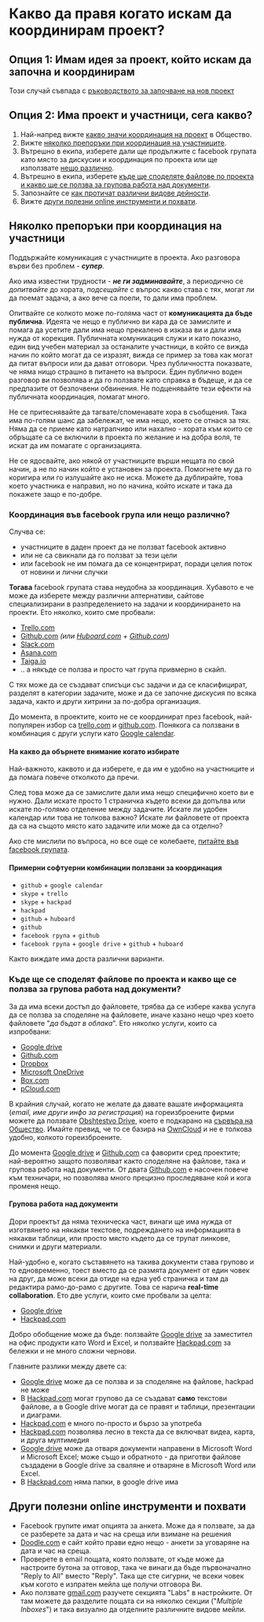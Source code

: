 # Какво да правя когато искам да координирам проект?

## Опция 1: Имам идея за проект, който искам да започна и координирам
Този случай съвпада с [ръководството за започване на нов проект](../projects/_new.md#readme)

## Опция 2: Има проект и участници, сега какво?
1. Най-напред вижте [какво значи координация на проект](../rules.md#o-coordinate) в Общество.
1. Вижте [няколко препоръки при координация на участниците](#o-points).
1. Вътрешно в екипа, изберете дали ще продължите с facebook групата като място за дискусии и координация по проекта или ще използвате [нещо различно](#o-pmsoftware).
1. Вътрешно в екипа, изберете [къде ще споделяте файлове по проекта и какво ще се ползва за групова работа над документи](#o-fileshare).
1. Запознайте се [как протичат различни видове дейности](../checklists.md).
1. Вижте [други полезни online инструменти и похвати](#o-otheruseful).

<a id="o-points"></a>

## Няколко препоръки при координация на участници

Поддържайте комуникация с участниците в проекта. Ако разговора върви без проблем - ***супер***. 

Ако има известни трудности - ***не ги задминавайте***, а периодично се *допитвайте* до хората, *подсещайте* с въпрос какво става с тях, могат ли да поемат задача, а ако вече са поели, то дали има проблем.

Опитвайте се колкото може по-голяма част от **комуникацията да бъде публична**. Идеята че нещо е публично ви кара да се замислите и помага да усетите дали има нещо прекалено в изказа ви и дали има нужда от корекция. Публичната комуникация служи и като показно, един вид учебен материал за останалите участници, в който се вижда начин по който могат да се изразят, вижда се пример за това как могат да питат въпроси или да дават отговори. Чрез публичността показвате, че няма нищо страшно в питането на въпроси. Един публично воден разговор ви позволява и да го ползвате като справка в бъдеще, и да се предпазите от безпочвени обвинения. Не подценявайте тези ефекти на публичната координация, помагат много.

Не се притеснявайте да тагвате/споменавате хора в съобщения. Така има по-голям шанс да забележат, че има нещо, което се отнася за тях. Няма да се приеме като натрапчиво или нахално - хората към които се обръщате са се включили в проекта по желание и на добра воля, те искат да им помагате с организацията.

Не се ядосвайте, ако някой от участниците върши нещата по свой начин, а не по начин който е установен за проекта. Помогнете му да го коригира или го излушайте ако не иска. Можете да дублирайте, това което участника е направил, но по начина, който искате и така да покажете защо е по-добре.

<a id="o-pmsoftware"></a>

### Координация във facebook група или нещо различно?
Случва се:
 - участниците в даден проект да не ползват facebook активно
 - или не са свикнали да го ползват за тези цели
 - или facebook не им помага да се концентрират, поради целия поток от новини и лични случки

**Тогава** facebook групата става неудобна за координация. Хубавото е че може да изберете между различни алтернативи, сайтове специализирани в разпределението на задачи и координирането на проекти. Ето няколко, които сме пробвали:

 - [Trello.com](https://trello.com)
 - [Github.com](https://github.com/) *(или [Huboard.com](https://huboard.com/) + [Github.com](https://github.com/))*
 - [Slack.com](http://slack.com/)
 - [Asana.com](http://asana.com/)
 - [Taiga.io](http://taiga.io/)
 - .. а някъде се ползва и просто чат група привмерно в скайп.

С тях може да се създават списъци със задачи и да се класифицират, разделят в категории задачите, може и да се започне дискусия по всяка задача, както и други хитрини за по-добра организация.

До момента, в проектите, които не се координират през facebook, най-популярен избор са [trello.com](https://github.com/) и [github.com](https://github.com/). Понякога са ползвани в комбинация с други услуги като [Google calendar](https://www.google.com/calendar/).

#### На какво да обърнете внимание когато избирате
Най-важното, каквото и да изберете, е да им е удобно на участниците и да помага повече отколкото да пречи.

След това може да се замислите дали има нещо специфично което ви е нужно. Дали искате просто 1 страничка където всеки да допълва или искате по-голямо отделение между задачите. Искате ли удобен календар или това не толкова важно? Искате ли файловете от проекта да са на същото място като задачите или може да са отделно?

Ако сте мислили по въпроса, но все още се колебаете, [питайте във facebook групата](https://www.facebook.com/groups/obshtestvo/).

#### Примерни софтуерни комбинации ползвани за координация

 - `github` + `google calendar`
 - `skype` + `trello`
 - `skype` + `hackpad`
 - `hackpad`
 - `github` + `huboard`
 - `github`
 - `facebook група` + `github`
 - `facebook група` + `google drive` + `github` + `huboard`

Както виждате има доста различни варианти.


<a id="o-fileshare"></a>

### Къде ще се споделят файлове по проекта и какво ще се ползва за групова работа над документи?
За да има всеки достъп до файловете, трябва да се избере каква услуга да се ползва за споделяне на файловете, иначе казано нещо чрез което файловете "*да бъдат в облака*". Ето няколко услуги, които са изпробвани:

 - [Google drive](https://drive.google.com/)
 - [Github.com](https://github.com/)
 - [Dropbox](https://www.dropbox.com/)
 - [Microsoft OneDrive](https://onedrive.live.com/about/auth/)
 - [Box.com](https://www.box.com/)
 - [pCloud.com](http://pcloud.com/)

В крайния случай, когато не желате да давате вашате информацията (*email, име други инфо за регистрация*) на гореизброените фирми можете да ползвате [Obshtestvo Drive](http://drive.obshtestvo.bg/), което е подкарано на [сървъра на Общество](https://status.obshtestvo.bg/milestone/2014/05/24/server-and-collocation.html). Имайте превид, че то се базира на [OwnCloud](http://owncloud.org/) и не е толкова удобно, колкото гореизброените.

До момента [Google drive](https://drive.google.com/) и [Github.com](https://github.com/) са фаворити сред проектите; най-вероятно защото позволяват както споделяне на файлове, така и групова работа над документи. От двата [Github.com](https://github.com/) e насочен повече към техничари, но позволява много прецизно проследяване кой и кога променя нещо.

#### Групова работа над документи
Дори проектът да няма техническа част, винаги ще има нужда от изготвянето на някакви текстове, подреждането на информацията в някакви таблици, или просто място където да се трупат линкове, снимки и други материали.

Най-удобно е, когато съставянето на такива документи става групово и то едновременно, тоест вместо да се размята документ от един човек на друг, да може всеки да отиде на една уеб страничка и там да редактира рамо-до-рамо с другите. Това се нарича **real-time collaboration**. Ето две услуги, които сме пробвали за целта:

 - [Google drive](https://drive.google.com/)
 - [Hackpad.com](https://obshtestvo.hackpad.com/)

Добро обобщение може да бъде: ползвайте [Google drive](https://drive.google.com/) за заместител на офис продукти като Word и Excel, и ползвайте [Hackpad.com](https://obshtestvo.hackpad.com/) за бележки и не много сложни чернови.

Главните разлики между двете са:

 - [Google drive](https://drive.google.com/) може да се ползва и за споделяне на файлове, hackpad не може
 - В [Hackpad.com](https://obshtestvo.hackpad.com/) могат групово да се създават **само** текстови файлове, а в Google drive могат да се правят и таблици, презентации и диаграми.
 - [Hackpad.com](https://obshtestvo.hackpad.com/) е много по-просто и бързо за употреба 
 - [Hackpad.com](https://obshtestvo.hackpad.com/) позволява лесно в текста да се включват видеа, карта, и друга мултимедия
 - [Google drive](https://drive.google.com/) може да отваря документи направени в Microsoft Word и Microsoft Excel; може също и обратното - да приготви файлове създадени в Google drive за сваляне и отваряне в Micrоsoft Word или Excel.
 - В [Hackpad.com](https://obshtestvo.hackpad.com/) няма папки, в google drive има


<a id="o-otheruseful"></a>

## Други полезни online инструменти и похвати

 - Facebook групите имат опцията за анкета. Може да я ползвате, за да се разберете за дата и час на среща или взимане на решения
 - [Doodle.com](http://doodle.com/bg/) е сайт който прави едно нещо - анкети за уговаряне на дата и час на среща.
 - Проверете в email пощата, която ползвате, от къде може да настроите бутона за отговор, така че винаги да бъде първоначално "Reply to All" вместо "Reply". Така ще сте сигурни, че всеки човек към когото е изпратен мейла ще получи отговора Ви.
 - Ако ползвате [gmail.com](https://mail.google.com/) разучете секцията "Labs" в настройките. От там можете да разделите пощата си на няколко секции ("*Multiple Inboxes*") и така визуално да отделните различните видове мейли.
